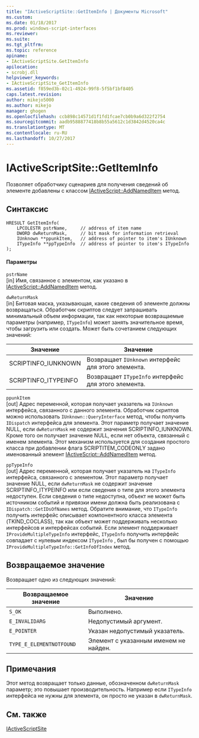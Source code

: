 ```yaml
---
title: "IActiveScriptSite::GetItemInfo | Документы Microsoft"
ms.custom: 
ms.date: 01/18/2017
ms.prod: windows-script-interfaces
ms.reviewer: 
ms.suite: 
ms.tgt_pltfrm: 
ms.topic: reference
apiname:
- IActiveScriptSite.GetItemInfo
apilocation:
- scrobj.dll
helpviewer_keywords:
- IActiveScriptSite_GetItemInfo
ms.assetid: f859ed3b-02c1-4924-99f8-5f5bf1bf8405
caps.latest.revision: 
author: mikejo5000
ms.author: mikejo
manager: ghogen
ms.openlocfilehash: ccb898c14571d1f1fd1fcae7cb0b9a6d322f2754
ms.sourcegitcommit: aadb9588877418b8b55a5612c1d3842d4520ca4c
ms.translationtype: MT
ms.contentlocale: ru-RU
ms.lasthandoff: 10/27/2017
---
```

# <a name="iactivescriptsitegetiteminfo"></a>IActiveScriptSite::GetItemInfo
Позволяет обработчику сценариев для получения сведений об элементе добавлены с классом [IActiveScript::AddNamedItem](../../winscript/reference/iactivescript-addnameditem.md) метод.  
  
## <a name="syntax"></a>Синтаксис  
  
```  
HRESULT GetItemInfo(  
    LPCOLESTR pstrName,     // address of item name  
    DWORD dwReturnMask,     // bit mask for information retrieval  
    IUnknown **ppunkItem,   // address of pointer to item's IUnknown  
    ITypeInfo **ppTypeInfo  // address of pointer to item's ITypeInfo  
);  
```  
  
#### <a name="parameters"></a>Параметры  
 `pstrName`  
 [in] Имя, связанное с элементом, как указано в [IActiveScript::AddNamedItem](../../winscript/reference/iactivescript-addnameditem.md) метод.  
  
 `dwReturnMask`  
 [in] Битовая маска, указывающая, какие сведения об элементе должны возвращаться. Обработчик скриптов следует запрашивать минимальный объем информации, так как некоторые возвращаемые параметры (например, `ITypeInfo`) может занять значительное время, чтобы загрузить или создать. Может быть сочетанием следующих значений:  
  
|Значение|Значение|  
|-----------|-------------|  
|SCRIPTINFO_IUNKNOWN|Возвращает `IUnknown` интерфейс для этого элемента.|  
|SCRIPTINFO_ITYPEINFO|Возвращает `ITypeInfo` интерфейс для этого элемента.|  
  
 `ppunkItem`  
 [out] Адрес переменной, которая получает указатель на `IUnknown` интерфейса, связанного с данного элемента. Обработчик скриптов можно использовать `IUnknown::QueryInterface` метод, чтобы получить `IDispatch` интерфейса для элемента. Этот параметр получает значение NULL, если `dwReturnMask` не содержит значения SCRIPTINFO_IUNKNOWN. Кроме того он получает значение NULL, если нет объекта, связанный с именем элемента. Этот механизм используется для создания простого класса при добавлении флага SCRIPTITEM_CODEONLY задано именованный элемент [IActiveScript::AddNamedItem](../../winscript/reference/iactivescript-addnameditem.md) метод.  
  
 `ppTypeInfo`  
 [out] Адрес переменной, которая получает указатель на `ITypeInfo` интерфейса, связанного с элементом. Этот параметр получает значение NULL, если `dwReturnMask` не содержит значение SCRIPTINFO_ITYPEINFO или если сведения о типе для этого элемента недоступен. Если сведения о типе недоступна, объект не может быть источником событий и привязки имени должна быть реализована с `IDispatch::GetIDsOfNames` метод. Обратите внимание, что `ITypeInfo` получить интерфейс описывает компонентного класса элемента (TKIND_COCLASS), так как объект может поддерживать несколько интерфейсов и интерфейсах событий. Если элемент поддерживает `IProvideMultipleTypeInfo` интерфейс, `ITypeInfo` получить интерфейс совпадает с нулевым индексом `ITypeInfo` , был бы получен с помощью `IProvideMultipleTypeInfo::GetInfoOfIndex` метод.  
  
## <a name="return-value"></a>Возвращаемое значение  
 Возвращает одно из следующих значений:  
  
|Возвращаемое значение|Значение|  
|------------------|-------------|  
|`S_OK`|Выполнено.|  
|`E_INVALIDARG`|Недопустимый аргумент.|  
|`E_POINTER`|Указан недопустимый указатель.|  
|`TYPE_E_ELEMENTNOTFOUND`|Элемент с указанным именем не найден.|  
  
## <a name="remarks"></a>Примечания  
 Этот метод возвращает только данные, обозначенном `dwReturnMask` параметр; это повышает производительность. Например если `ITypeInfo` интерфейса не нужны для элемента, он просто не указан в `dwReturnMask`.  
  
## <a name="see-also"></a>См. также  
 [IActiveScriptSite](../../winscript/reference/iactivescriptsite.md)